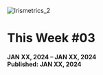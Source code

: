 ![Irismetrics_2](https://github.com/MLiserb/Public_articles/assets/144083324/e3196f91-edac-45b2-9df9-0d58594fe274)

# This Week #03

**JAN XX, 2024 – JAN XX, 2024**
<br>**Published: JAN XX, 2024**

